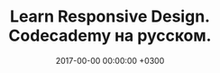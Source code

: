 ---
layout: post
title:  "Learn Responsive Design. Codecademy на русском."
date:   2017-00-00 00:00:00 +0300
category: [Codecademy]
icon: www
link: codecademy
---